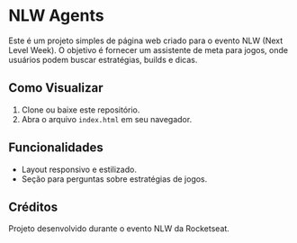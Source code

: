 # NLW Agents

Este é um projeto simples de página web criado para o evento NLW (Next Level Week). O objetivo é fornecer um assistente de meta para jogos, onde usuários podem buscar estratégias, builds e dicas.

## Como Visualizar

1. Clone ou baixe este repositório.
2. Abra o arquivo `index.html` em seu navegador.

## Funcionalidades

- Layout responsivo e estilizado.
- Seção para perguntas sobre estratégias de jogos.

## Créditos

Projeto desenvolvido durante o evento NLW da Rocketseat.